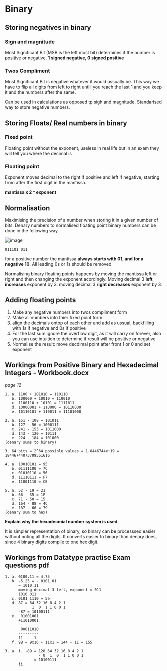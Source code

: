 # Binary

## Storing negatives in binary

### Sign and magnitude
Most Significant Bit (MSB is the left most bit) determines if the number is positive or negative, **1 signed negative, 0 signed positive**

### Twos Compliment
Most Significant Bit is negative whatever it would ussually be. This way we have to flip all digits from left to right untill you reach the last 1 and you keep it and the numbers after the same. 

Can be used in calculations as opposed tp sigh and magnitude. Standarised way to store negative numbers.

## Storing Floats/ Real numbers in binary

### Fixed point
Floating point without the exponent, useless in real life but in an exam they will tell you where the decimal is

### Floating point
Exponent moves decimal to the right if positive and left if negative, starting from after the first digit in the mantissa.

**mantissa x 2 ^ exponent**

## Normalisation
Maximising the precision of a number when storing it in a given number of bits. Denary numbers to normalised floating point binary numbers can be done in the following way

![image](https://user-images.githubusercontent.com/72783315/157253704-b0537772-56ba-4de6-90bb-0f921a1babe7.png)

`011101 011`

for a positive number the mantissa **always starts with 01, and for a negative 10**. All leading 0s or 1s should be removed

Normalising binary floating points happens by moving the mantissa left or right and then changing the exponent acordingly. Moving decimal 3 **left increases** exponent by 3. moving decimal 3 **right decreases** exponent by 3.

## Adding floating points
1. Make any negative numbers into twos compliment form
2. Make all numbers into thier fixed point form
3. align the decimals ontop of each other and add as ussual, backfilling with 1s if negative and 0s if positive
4. For the last sum ignore the overflow digit, as it will carry on forever, also you can use intuition to determine if result will be positive or negative
5. Normalise the result: move decdimal point after front 1 or 0 and set exponent

## Workings from Positive Binary and Hexadecimal Integers - Workbook.docx
*page 12*

```
1. a. 1100 + 101010 = 110110
   b. 100000 + 10010 = 110010
   c. 1100110 + 10101 = 1111011
   d. 10000001 + 110000 = 10110000
   e. 10110101 + 110011 = 11101000
   
2. a. 151 - 108 = 101011
   b. 127 - 56 = 1000111
   c. 241 - 153 = 1011000
   d. 143 - 120 = 10111
   e. 224 - 184 = 101000
(denary sums to binary)

3. 64 bits = 2^64 possible values = 1.8446744e+19 = 18446744073709551616

4. a. 10010101 = 95
   b. 01111100 = 7C
   c. 01010110 = 56
   d. 11110111 = F7
   e. 11001110 = CE
   
5. a. 52 - 19 = 21
   b. 66 - 35 = 1F
   c. 71 - 50 = 15
   d. 164 - 88 = 4C
   e. 187 - 66 = 79
(denary sum to hex)
```
   
**Explain why the hexadecmial number system is used**

It is simpler representation of binary, so binary can be processsed easier without noting all the digits.
It converts easier to binary than denary does, since 4 binary digits compile to one hex digit.

## Workings from Datatype practise Exam questions pdf

```
1. a. 0100.11 = 4.75
   b. -5.25 = - 0101.01 
      = 1010.11
      moving decimal 3 left, exponent = 011
      1010 011
   c. 0101 1110 = 5e
   d. 87 = 64 32 16 8 4 2 1
            1  0  1 1 0 0 1
      -87 = 10100111
   e.  01001001
      +11010001
      ---------
       00011010
      ---------
      11     1
   f. 9B = 9x16 + 11x1 = 144 + 11 = 155
   
3. a. i. -89 = 128 64 32 16 8 4 2 1
               - 0  1  0  1 1 0 0 1
             = 10100111
      ii.
```
